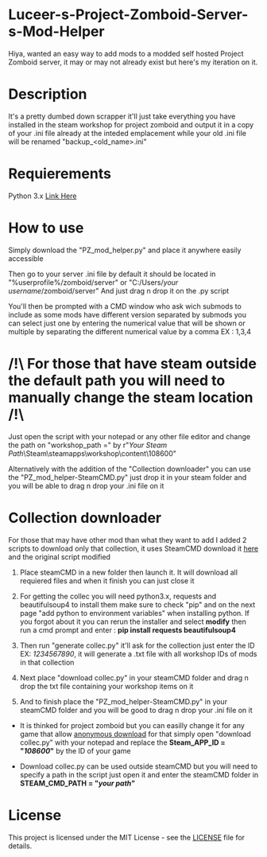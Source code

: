 # Luceer-s-Project-Zomboid-Server-s-Mod-Helper
Hiya, wanted an easy way to add mods to a modded self hosted Project Zomboid server, it may or may not already exist but here's my iteration on it.

# Description
It's a pretty dumbed down scrapper it'll just take everything you have installed in the steam workshop for project zomboid and output it in a copy of your .ini file already at the inteded emplacement while your old .ini file will be renamed "backup_<old_name>.ini"

# Requierements
Python 3.x [Link Here](https://www.python.org/downloads/)

# **How to use**
Simply download the "PZ_mod_helper.py" and place it anywhere easily accessible

Then go to your server .ini file by default it should be located in "%userprofile%/zomboid/server" or "C:/Users/_your username_/zomboid/server"
And just drag n drop it on the .py script

You'll then be prompted with a CMD window who ask wich submods to include as some mods have different version separated by submods you can select just one by entering the numerical value that will be shown or multiple by separating the different numerical value by a comma EX : 1,3,4

# /!\ For those that have steam outside the default path you will need to manually change the steam location /!\
Just open the script with your notepad or any other file editor and change the path on "workshop_path =" by r"_Your Steam Path_\Steam\steamapps\workshop\content\108600"

Alternatively with the addition of the "Collection downloader" you can use the "PZ_mod_helper-SteamCMD.py" just drop it in your steam folder and you will be able to drag n drop your .ini file on it

# Collection downloader
For those that may have other mod than what they want to add I added 2 scripts to download only that collection, it uses SteamCMD download it [here](https://developer.valvesoftware.com/wiki/SteamCMD) and the original script modified

1. Place steamCMD in a new folder then launch it. It will download all requiered files and when it finish you can just close it

2. For getting the collec you will need python3.x, requests and beautifulsoup4 to install them make sure to check "pip" and on the next page "add python to environment variables" when installing python. If you forgot about it you can rerun the installer and select **modify** then run a cmd prompt and enter : **pip install requests beautifulsoup4**

3. Then run "generate collec.py" it'll ask for the collection just enter the ID EX: _1234567890_, it will generate a .txt file with all workshop IDs of mods in that collection

4. Next place "download collec.py" in your steamCMD folder and drag n drop the txt file containing your workshop items on it

5. And to finish place the "PZ_mod_helper-SteamCMD.py" in your steamCMD folder and you will be good to drag n drop your .ini file on it

* It is thinked for project zomboid but you can easilly change it for any game that allow [anonymous download](https://steamdb.info/sub/17906/apps/) for that simply open "download collec.py" with your notepad and replace the **Steam_APP_ID = "_108600_"** by the ID of your game

* Download collec.py can be used outside steamCMD but you will need to specify a path in the script just open it and enter the steamCMD folder in **STEAM_CMD_PATH = "_your path_"**

# License
This project is licensed under the MIT License - see the [LICENSE](https://opensource.org/license/MIT) file for details.
